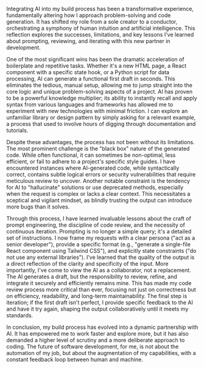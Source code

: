Integrating AI into my build process has been a transformative experience, fundamentally altering how I approach problem-solving and code generation. It has shifted my role from a sole creator to a conductor, orchestrating a symphony of human intuition and artificial intelligence. This reflection explores the successes, limitations, and key lessons I’ve learned about prompting, reviewing, and iterating with this new partner in development.

One of the most significant wins has been the dramatic acceleration of boilerplate and repetitive tasks. Whether it's a new HTML page, a React component with a specific state hook, or a Python script for data processing, AI can generate a functional first draft in seconds. This eliminates the tedious, manual setup, allowing me to jump straight into the core logic and unique problem-solving aspects of a project. AI has proven to be a powerful knowledge multiplier; its ability to instantly recall and apply syntax from various languages and frameworks has allowed me to experiment with new technologies with minimal friction. I can explore an unfamiliar library or design pattern by simply asking for a relevant example, a process that used to involve hours of digging through documentation and tutorials.

Despite these advantages, the process has not been without its limitations. The most prominent challenge is the "black box" nature of the generated code. While often functional, it can sometimes be non-optimal, less efficient, or fail to adhere to a project's specific style guides. I have encountered instances where AI-generated code, while syntactically correct, contains subtle logical errors or security vulnerabilities that require meticulous review to uncover. Another notable constraint is the tendency for AI to "hallucinate" solutions or use deprecated methods, especially when the request is complex or lacks a clear context. This necessitates a sceptical and vigilant mindset, as blindly trusting the output can introduce more bugs than it solves.

Through this process, I have learned invaluable lessons about the craft of prompt engineering, the discipline of code review, and the necessity of continuous iteration. Prompting is no longer a simple query; it's a detailed set of instructions. I now frame my requests with a clear persona ("act as a senior developer"), provide a specific format (e.g., "generate a single-file React component using Tailwind CSS"), and explicitly state constraints ("do not use any external libraries"). I’ve learned that the quality of the output is a direct reflection of the clarity and specificity of the input. More importantly, I've come to view the AI as a collaborator, not a replacement. The AI generates a draft, but the responsibility to review, refine, and integrate it securely and efficiently remains mine. This has made my code review process more critical than ever, focusing not just on correctness but on efficiency, readability, and long-term maintainability. The final step is iteration; if the first draft isn't perfect, I provide specific feedback to the AI and have it try again, shaping the output collaboratively until it meets my standards.

In conclusion, my build process has evolved into a dynamic partnership with AI. It has empowered me to work faster and explore more, but it has also demanded a higher level of scrutiny and a more deliberate approach to coding. The future of software development, for me, is not about the automation of my job, but about the augmentation of my capabilities, with a constant feedback loop between human and machine.